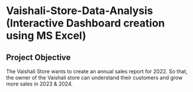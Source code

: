 # Vaishali-Store-Data-Analysis (Interactive Dashboard creation using MS Excel)
## Project Objective
The Vaishali Store wants to create an annual sales report for 2022. So that, the owner of the Vaishali store can understand their customers and grow more sales in 2023 & 2024.


